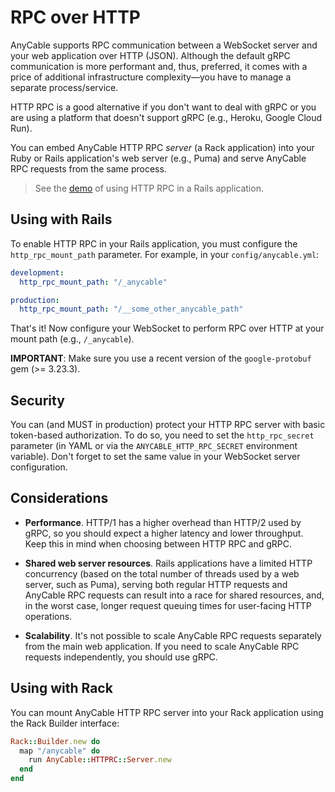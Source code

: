 # RPC over HTTP

AnyCable supports RPC communication between a WebSocket server and your web application over HTTP (JSON). Although the default gRPC communication is more performant and, thus, preferred, it comes with a price of additional infrastructure complexity—you have to manage a separate process/service.

HTTP RPC is a good alternative if you don't want to deal with gRPC or you are using a platform that doesn't support gRPC (e.g., Heroku, Google Cloud Run).

You can embed AnyCable HTTP RPC _server_ (a Rack application) into your Ruby or Rails application's web server (e.g., Puma) and serve AnyCable RPC requests from the same process.

> See the [demo](https://github.com/anycable/anycable_rails_demo/pull/1) of using HTTP RPC in a Rails application.

## Using with Rails

To enable HTTP RPC in your Rails application, you must configure the `http_rpc_mount_path` parameter. For example, in your `config/anycable.yml`:

```yml
development:
  http_rpc_mount_path: "/_anycable"

production:
  http_rpc_mount_path: "/__some_other_anycable_path"
```

That's it! Now configure your WebSocket to perform RPC over HTTP at your mount path (e.g., `/_anycable`).

**IMPORTANT**: Make sure you use a recent version of the `google-protobuf` gem (>= 3.23.3).

## Security

You can (and MUST in production) protect your HTTP RPC server with basic token-based authorization. To do so, you need to set the `http_rpc_secret` parameter (in YAML or via the `ANYCABLE_HTTP_RPC_SECRET` environment variable). Don't forget to set the same value in your WebSocket server configuration.

## Considerations

- **Performance**. HTTP/1 has a higher overhead than HTTP/2 used by gRPC, so you should expect a higher latency and lower throughput. Keep this in mind when choosing between HTTP RPC and gRPC.

- **Shared web server resources**. Rails applications have a limited HTTP concurrency (based on the total number of threads used by a web server, such as Puma), serving both regular HTTP requests and AnyCable RPC requests can result into a race for shared resources, and, in the worst case, longer request queuing times for user-facing HTTP operations.

- **Scalability**. It's not possible to scale AnyCable RPC requests separately from the main web application. If you need to scale AnyCable RPC requests independently, you should use gRPC.

## Using with Rack

You can mount AnyCable HTTP RPC server into your Rack application using the Rack Builder interface:

```ruby
Rack::Builder.new do
  map "/anycable" do
    run AnyCable::HTTPRC::Server.new
  end
end
```

